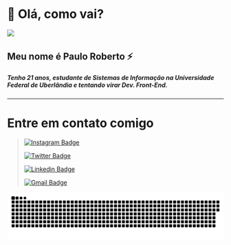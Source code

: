 # :wave: Olá, como vai?

<img src="https://i.pinimg.com/originals/b2/55/7a/b2557aa8cec29a853dce8a415959f5b7.gif" width="271px" >

## Meu nome é Paulo Roberto ⚡

##### Tenho 21 anos, estudante de Sistemas de Informação na Universidade Federal de Uberlândia e tentando virar Dev. Front-End.

___

# Entre em contato comigo


>[![Instagram Badge](https://img.shields.io/badge/Instagram-%23E4405F.svg?&style=flat-square&logo=instagram&logoColor=white)](https://www.instagram.com/_ypaulo/?hl=pt-br)
>
>[![Twitter Badge](https://img.shields.io/badge/-Twitter-1ca0f1?style=flat-square&labelColor=1ca0f1&logo=twitter&logoColor=white&link=https://twitter.com/FoogZz)](https://twitter.com/FoogZz)
>
>[![Linkedin Badge](https://img.shields.io/badge/-LinkedIn-blue?style=flat-square&logo=Linkedin&logoColor=white&link=https://www.linkedin.com/in/paulorobertos%C3%A1/)](https://www.linkedin.com/in/paulorobertos%C3%A1/)
>
>[![Gmail Badge](https://img.shields.io/badge/-Gmail-D14836?&style=flat-square&logo=Gmail&logoColor=white&link=mailto:paulorobertosa159@gmail.com)](mailto:paulorobertosa159@gmail.com)

![Snake animation](https://github.com/PauloRO/PauloRO/blob/output/github-contribution-grid-snake.svg)
